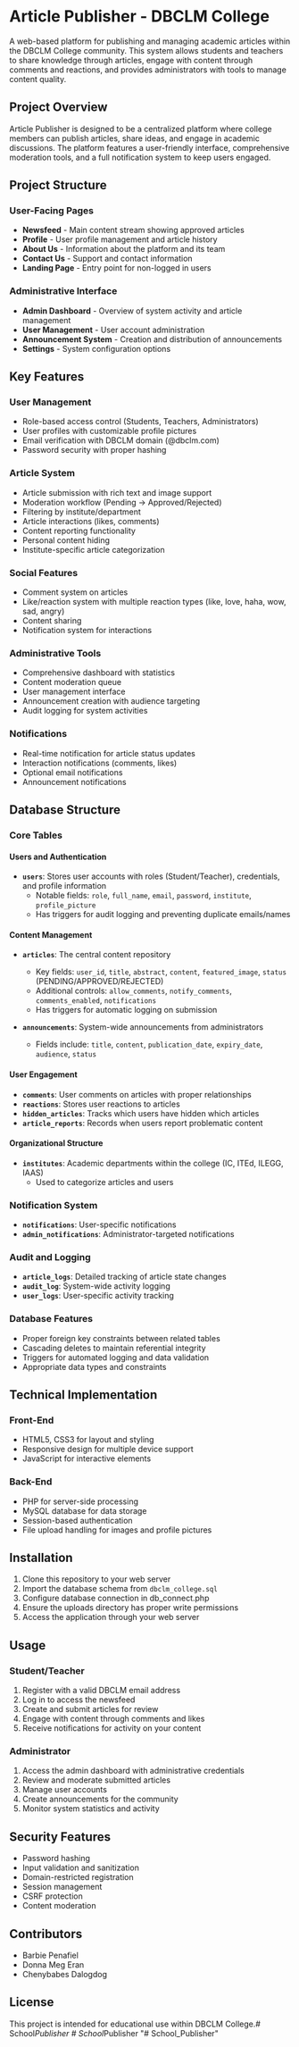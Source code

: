 # Article Publisher - DBCLM College

A web-based platform for publishing and managing academic articles within the DBCLM College community. This system allows students and teachers to share knowledge through articles, engage with content through comments and reactions, and provides administrators with tools to manage content quality.

## Project Overview

Article Publisher is designed to be a centralized platform where college members can publish articles, share ideas, and engage in academic discussions. The platform features a user-friendly interface, comprehensive moderation tools, and a full notification system to keep users engaged.

## Project Structure

### User-Facing Pages
- **Newsfeed** - Main content stream showing approved articles
- **Profile** - User profile management and article history
- **About Us** - Information about the platform and its team
- **Contact Us** - Support and contact information
- **Landing Page** - Entry point for non-logged in users

### Administrative Interface
- **Admin Dashboard** - Overview of system activity and article management
- **User Management** - User account administration
- **Announcement System** - Creation and distribution of announcements
- **Settings** - System configuration options

## Key Features

### User Management
- Role-based access control (Students, Teachers, Administrators)
- User profiles with customizable profile pictures
- Email verification with DBCLM domain (@dbclm.com)
- Password security with proper hashing

### Article System
- Article submission with rich text and image support
- Moderation workflow (Pending → Approved/Rejected)
- Filtering by institute/department
- Article interactions (likes, comments)
- Content reporting functionality
- Personal content hiding
- Institute-specific article categorization

### Social Features
- Comment system on articles
- Like/reaction system with multiple reaction types (like, love, haha, wow, sad, angry)
- Content sharing
- Notification system for interactions

### Administrative Tools
- Comprehensive dashboard with statistics
- Content moderation queue
- User management interface
- Announcement creation with audience targeting
- Audit logging for system activities

### Notifications
- Real-time notification for article status updates
- Interaction notifications (comments, likes)
- Optional email notifications
- Announcement notifications

## Database Structure

### Core Tables

#### Users and Authentication
- **`users`**: Stores user accounts with roles (Student/Teacher), credentials, and profile information
  - Notable fields: `role`, `full_name`, `email`, `password`, `institute`, `profile_picture`
  - Has triggers for audit logging and preventing duplicate emails/names

#### Content Management
- **`articles`**: The central content repository
  - Key fields: `user_id`, `title`, `abstract`, `content`, `featured_image`, `status` (PENDING/APPROVED/REJECTED)
  - Additional controls: `allow_comments`, `notify_comments`, `comments_enabled`, `notifications`
  - Has triggers for automatic logging on submission

- **`announcements`**: System-wide announcements from administrators
  - Fields include: `title`, `content`, `publication_date`, `expiry_date`, `audience`, `status`

#### User Engagement
- **`comments`**: User comments on articles with proper relationships
- **`reactions`**: Stores user reactions to articles
- **`hidden_articles`**: Tracks which users have hidden which articles
- **`article_reports`**: Records when users report problematic content

#### Organizational Structure
- **`institutes`**: Academic departments within the college (IC, ITEd, ILEGG, IAAS)
  - Used to categorize articles and users

### Notification System
- **`notifications`**: User-specific notifications
- **`admin_notifications`**: Administrator-targeted notifications

### Audit and Logging
- **`article_logs`**: Detailed tracking of article state changes
- **`audit_log`**: System-wide activity logging
- **`user_logs`**: User-specific activity tracking

### Database Features
- Proper foreign key constraints between related tables
- Cascading deletes to maintain referential integrity
- Triggers for automated logging and data validation
- Appropriate data types and constraints

## Technical Implementation

### Front-End
- HTML5, CSS3 for layout and styling
- Responsive design for multiple device support
- JavaScript for interactive elements

### Back-End
- PHP for server-side processing
- MySQL database for data storage
- Session-based authentication
- File upload handling for images and profile pictures

## Installation

1. Clone this repository to your web server
2. Import the database schema from `dbclm_college.sql`
3. Configure database connection in db_connect.php
4. Ensure the uploads directory has proper write permissions
5. Access the application through your web server

## Usage

### Student/Teacher
1. Register with a valid DBCLM email address
2. Log in to access the newsfeed
3. Create and submit articles for review
4. Engage with content through comments and likes
5. Receive notifications for activity on your content

### Administrator
1. Access the admin dashboard with administrative credentials
2. Review and moderate submitted articles
3. Manage user accounts
4. Create announcements for the community
5. Monitor system statistics and activity

## Security Features

- Password hashing
- Input validation and sanitization
- Domain-restricted registration
- Session management
- CSRF protection
- Content moderation

## Contributors
- Barbie Penafiel
- Donna Meg Eran
- Chenybabes Dalogdog

## License
This project is intended for educational use within DBCLM College.#   S c h o o l _ P u b l i s h e r  
 #   S c h o o l _ P u b l i s h e r  
 "# School_Publisher" 
